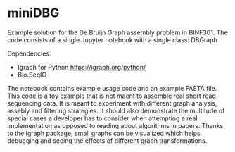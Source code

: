 # miniDBG
Example solution for the De Bruijn Graph assembly problem in BINF301. The code consists of a single Jupyter notebook with a single class: DBGraph

Dependencies:

 - Igraph for Python https://igraph.org/python/
 - Bio.SeqIO

The notebook contains example usage code and an example FASTA file. This code is a toy example that is not maent to assemble real short read sequencing data. It is meant  to experiment with different graph analysis, assebly and filtering strategies. It should also demonstrate the multitude of special cases a developer has to consider when attempting a real implementation as opposed to reading about algorithms in papers.  Thanks to the Igraph package, small graphs can be visualized which helps debugging and seeing the effects of different graph transformations. 

